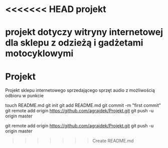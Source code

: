 <<<<<<< HEAD
projekt
=======

projekt dotyczy witryny internetowej dla sklepu z odzieżą i gadżetami motocyklowymi
=======
Projekt
=======

Projekt sklepu internetowego sprzedającego sprzęt audio z możliwością odbioru w punkcie

touch README.md
git init
git add README.md
git commit -m "first commit"
git remote add origin https://github.com/agrajdek/Projekt.git
git push -u origin master

git remote add origin https://github.com/agrajdek/Projekt.git
git push -u origin master
>>>>>>> Create README.md

